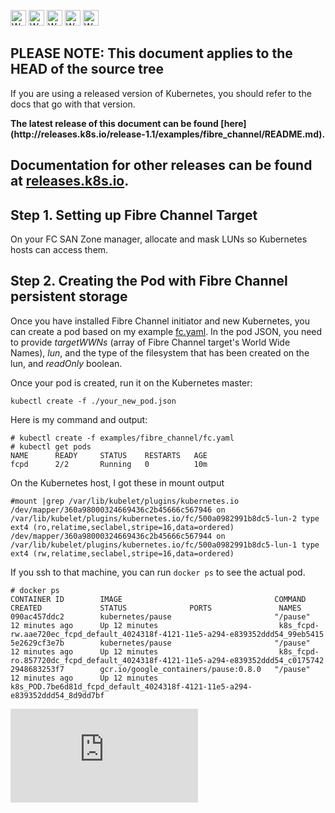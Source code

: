<!-- BEGIN MUNGE: UNVERSIONED_WARNING -->

<!-- BEGIN STRIP_FOR_RELEASE -->

<img src="http://kubernetes.io/img/warning.png" alt="WARNING"
     width="25" height="25">
<img src="http://kubernetes.io/img/warning.png" alt="WARNING"
     width="25" height="25">
<img src="http://kubernetes.io/img/warning.png" alt="WARNING"
     width="25" height="25">
<img src="http://kubernetes.io/img/warning.png" alt="WARNING"
     width="25" height="25">
<img src="http://kubernetes.io/img/warning.png" alt="WARNING"
     width="25" height="25">

<h2>PLEASE NOTE: This document applies to the HEAD of the source tree</h2>

If you are using a released version of Kubernetes, you should
refer to the docs that go with that version.

<!-- TAG RELEASE_LINK, added by the munger automatically -->
<strong>
The latest release of this document can be found
[here](http://releases.k8s.io/release-1.1/examples/fibre_channel/README.md).

Documentation for other releases can be found at
[releases.k8s.io](http://releases.k8s.io).
</strong>
--

<!-- END STRIP_FOR_RELEASE -->

<!-- END MUNGE: UNVERSIONED_WARNING -->

## Step 1. Setting up Fibre Channel Target

On your FC SAN Zone manager, allocate and mask LUNs so Kubernetes hosts can access them.

## Step 2. Creating the Pod with Fibre Channel persistent storage

Once you have installed Fibre Channel initiator and new Kubernetes, you can create a pod based on my example [fc.yaml](fc.yaml). In the pod JSON, you need to provide *targetWWNs* (array of Fibre Channel target's World Wide Names), *lun*, and the type of the filesystem that has been created on the lun, and *readOnly* boolean.

Once your pod is created, run it on the Kubernetes master:

```console
kubectl create -f ./your_new_pod.json
```

Here is my command and output:

```console
# kubectl create -f examples/fibre_channel/fc.yaml
# kubectl get pods
NAME      READY     STATUS    RESTARTS   AGE
fcpd      2/2       Running   0          10m
```

On the Kubernetes host, I got these in mount output

```console
#mount |grep /var/lib/kubelet/plugins/kubernetes.io
/dev/mapper/360a98000324669436c2b45666c567946 on /var/lib/kubelet/plugins/kubernetes.io/fc/500a0982991b8dc5-lun-2 type ext4 (ro,relatime,seclabel,stripe=16,data=ordered)
/dev/mapper/360a98000324669436c2b45666c567944 on /var/lib/kubelet/plugins/kubernetes.io/fc/500a0982991b8dc5-lun-1 type ext4 (rw,relatime,seclabel,stripe=16,data=ordered)
```

If you ssh to that machine, you can run `docker ps` to see the actual pod.

```console
# docker ps
CONTAINER ID        IMAGE                                  COMMAND             CREATED             STATUS              PORTS               NAMES
090ac457ddc2        kubernetes/pause                       "/pause"            12 minutes ago      Up 12 minutes                           k8s_fcpd-rw.aae720ec_fcpd_default_4024318f-4121-11e5-a294-e839352ddd54_99eb5415   
5e2629cf3e7b        kubernetes/pause                       "/pause"            12 minutes ago      Up 12 minutes                           k8s_fcpd-ro.857720dc_fcpd_default_4024318f-4121-11e5-a294-e839352ddd54_c0175742   
2948683253f7        gcr.io/google_containers/pause:0.8.0   "/pause"            12 minutes ago      Up 12 minutes                           k8s_POD.7be6d81d_fcpd_default_4024318f-4121-11e5-a294-e839352ddd54_8d9dd7bf       
```

<!-- BEGIN MUNGE: GENERATED_ANALYTICS -->
[![Analytics](https://kubernetes-site.appspot.com/UA-36037335-10/GitHub/examples/fibre_channel/README.md?pixel)]()
<!-- END MUNGE: GENERATED_ANALYTICS -->
